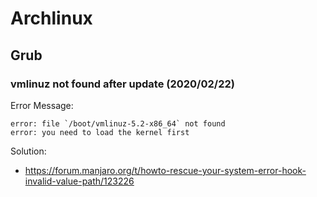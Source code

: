 # Archlinux

## Grub
### vmlinuz not found after update (2020/02/22)
Error Message:
```
error: file `/boot/vmlinuz-5.2-x86_64` not found
error: you need to load the kernel first
```
Solution:
- https://forum.manjaro.org/t/howto-rescue-your-system-error-hook-invalid-value-path/123226
